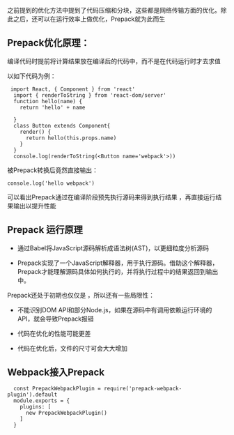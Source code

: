 之前提到的优化方法中提到了代码压缩和分块，这些都是网络传输方面的优化。除此之后，还可以在运行效率上做优化，Prepack就为此而生

## Prepack优化原理：

编译代码时提前将计算结果放在编译后的代码中，而不是在代码运行时才去求值

以如下代码为例：

```
 import React, { Component } from 'react'
  import { renderToString } from 'react-dom/server'
  function hello(name) {
    return 'hello' + name
    
  }
  class Button extends Component{
    render() {
      return hello(this.props.name)
    }
  }
  console.log(renderToString(<Button name='webpack'>))
```

被Prepack转换后竟然直接输出：

`console.log('hello webpack')`

可以看出Prepack通过在编译阶段预先执行源码来得到执行结果 ，再直接运行结果输出以提升性能

## Prepack 运行原理

- 通过Babel将JavaScript源码解析成语法树(AST)，以更细粒度分析源码

- Prepack实现了一个JavaScript解释器，用于执行源码。借助这个解释器，Prepack才能理解源码具体如何执行的，并将执行过程中的结果返回到输出中。

Prepack还处于初期也仅仅是 ，所以还有一些局限性：

- 不能识别DOM API和部分Node.js，如果在源码中有调用依赖运行环境的API，就会导致Prepack报错

- 代码在优化的性能可能更差

- 代码在优化后，文件的尺寸可会大大增加

## Webpack接入Prepack

```
  const PrepackWebpackPlugin = require('prepack-webpack-plugin').default
  module.exports = {
    plugins: [
      new PrepackWebpackPlugin()
    ]
  }
```
